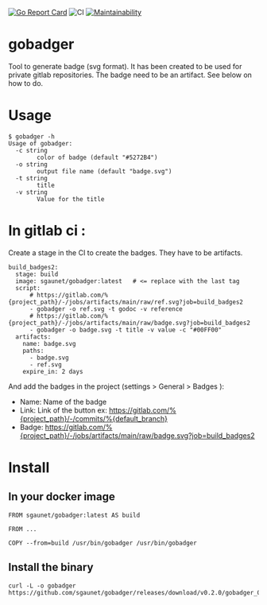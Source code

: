 [![Go Report Card](https://goreportcard.com/badge/github.com/sgaunet/gobadger)](https://goreportcard.com/report/github.com/sgaunet/gobadger)
![CI](https://github.com/sgaunet/gobadger/actions/workflows/build.yml/badge.svg)
[![Maintainability](https://api.codeclimate.com/v1/badges/b816877e855ed6793bc1/maintainability)](https://codeclimate.com/github/sgaunet/gobadger/maintainability)

# gobadger

Tool to generate badge (svg format).
It has been created to be used for private gitlab repositories. The badge need to be an artifact. See below on how to do.

# Usage

```
$ gobadger -h
Usage of gobadger:
  -c string
        color of badge (default "#5272B4")
  -o string
        output file name (default "badge.svg")
  -t string
        title
  -v string
        Value for the title
```

# In gitlab ci :

Create a stage in the CI to create the badges. They have to be artifacts.

```
build_badges2:
  stage: build
  image: sgaunet/gobadger:latest   # <= replace with the last tag
  script:
      # https://gitlab.com/%{project_path}/-/jobs/artifacts/main/raw/ref.svg?job=build_badges2
      - gobadger -o ref.svg -t godoc -v reference
      # https://gitlab.com/%{project_path}/-/jobs/artifacts/main/raw/badge.svg?job=build_badges2
      - gobadger -o badge.svg -t title -v value -c "#00FF00"
  artifacts:
    name: badge.svg
    paths:
      - badge.svg
      - ref.svg
    expire_in: 2 days
```

And add the badges in the project (settings > General > Badges ):

* Name: Name of the badge
* Link: Link of the button ex: https://gitlab.com/%{project_path}/-/commits/%{default_branch}
* Badge: https://gitlab.com/%{project_path}/-/jobs/artifacts/main/raw/badge.svg?job=build_badges2


# Install

## In your docker image

```
FROM sgaunet/gobadger:latest AS build

FROM ...

COPY --from=build /usr/bin/gobadger /usr/bin/gobadger
```

## Install the binary

```
curl -L -o gobadger https://github.com/sgaunet/gobadger/releases/download/v0.2.0/gobadger_0.2.0_linux_amd64
```